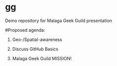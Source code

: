 # gg
Demo repository for Malaga Geek Guild presentation

#Proposed agenda:

1. Geo-/Spatial-awareness

2. Discuss GitHub Basics

3. Malaga Geek Guild MISSION!

